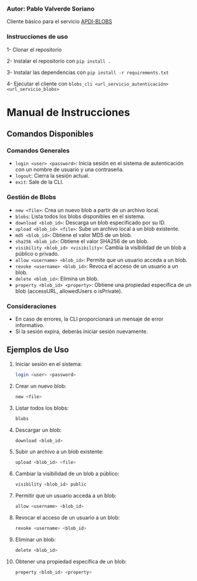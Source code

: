 ### Autor: Pablo Valverde Soriano

Cliente básico para el servicio [APDI-BLOBS](https://github.com/pavalso/APDI)

### Instrucciones de uso

1- Clonar el repositorio

2- Instalar el repositorio con ```pip install .```

3- Instalar las dependencias con ```pip install -r requirements.txt```

4- Ejecutar el cliente con ```blobs_cli <url_servicio_autenticación> <url_servicio_blobs>```

# Manual de Instrucciones

## Comandos Disponibles

### Comandos Generales
- `login <user> <password>`: Inicia sesión en el sistema de autenticación con un nombre de usuario y una contraseña.
- `logout`: Cierra la sesión actual.
- `exit`: Sale de la CLI.

### Gestión de Blobs
- `new <file>`: Crea un nuevo blob a partir de un archivo local.
- `blobs`: Lista todos los blobs disponibles en el sistema.
- `download <blob_id>`: Descarga un blob especificado por su ID.
- `upload <blob_id> <file>`: Sube un archivo local a un blob existente.
- `md5 <blob_id>`: Obtiene el valor MD5 de un blob.
- `sha256 <blob_id>`: Obtiene el valor SHA256 de un blob.
- `visibility <blob_id> <visibility>`: Cambia la visibilidad de un blob a público o privado.
- `allow <username> <blob_id>`: Permite que un usuario acceda a un blob.
- `revoke <username> <blob_id>`: Revoca el acceso de un usuario a un blob.
- `delete <blob_id>`: Elimina un blob.
- `property <blob_id> <property>`: Obtiene una propiedad específica de un blob (accessURL, allowedUsers o isPrivate).

### Consideraciones
- En caso de errores, la CLI proporcionará un mensaje de error informativo.
- Si la sesión expira, deberás iniciar sesión nuevamente.

## Ejemplos de Uso
1. Iniciar sesión en el sistema:
   ```bash
   login <user> <password>
   ```

2. Crear un nuevo blob:
   ```bash
   new <file>
   ```

3. Listar todos los blobs:
   ```bash
   blobs
   ```

4. Descargar un blob:
   ```bash
   download <blob_id>
   ```

5. Subir un archivo a un blob existente:
   ```bash
   upload <blob_id> <file>
   ```

6. Cambiar la visibilidad de un blob a público:
   ```bash
   visibility <blob_id> public
   ```

7. Permitir que un usuario acceda a un blob:
   ```bash
   allow <username> <blob_id>
   ```

8. Revocar el acceso de un usuario a un blob:
   ```bash
   revoke <username> <blob_id>
   ```

9. Eliminar un blob:
   ```bash
   delete <blob_id>
   ```

10. Obtener una propiedad específica de un blob:
    ```bash
    property <blob_id> <property>
    ```
